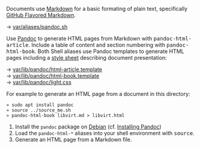 Documents use [Markdown][1] for a basic formating of plain text, specifically [GitHub Flavored Markdown][2]. 

→ [var/aliases/pandoc.sh](../var/aliases/pandoc.sh)

Use [Pandoc][3] to generate HTML pages from Markdown with <kbd>pandoc-html-article</kbd>. Include a table of content and section numbering with <kbd>pandoc-html-book</kbd>. Both Shell aliases use Pandoc templates to generate HTML pages including a [style sheet][5] describing document presentation: 

→ [var/lib/pandoc/html-article.template](../var/lib/pandoc/html-article.template)  
→ [var/lib/pandoc/html-book.template](../var/lib/pandoc/html-book.template)  
→ [var/lib/pandoc/light.css](../var/lib/pandoc/light.css)

For example to generate an HTML page from a document in this directory:

    » sudo apt install pandoc 
    » source ../source_me.sh
    » pandoc-html-book libvirt.md > libvirt.html

1. Install the `pandoc` package on [Debian][6] (cf. [Installing Pandoc][4])
2. Load the `pandoc-html-*` aliases into your shell environment with <kbd>source</kbd>.
3. Generate an HTML page from a Markdown file.

[1]: https://en.wikipedia.org/wiki/Markdown
[2]: https://help.github.com/categories/writing-on-github/
[3]: https://de.wikipedia.org/wiki/Pandoc 
[4]: http://pandoc.org/installing.html
[5]: https://en.wikipedia.org/wiki/Cascading_Style_Sheets
[6]: https://www.debian.org/

